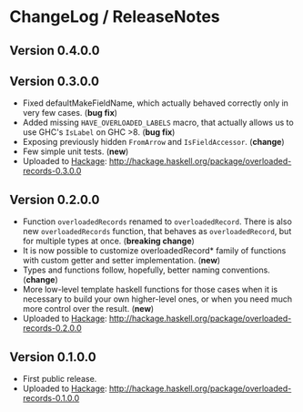 # ChangeLog / ReleaseNotes

## Version 0.4.0.0


## Version 0.3.0.0

* Fixed defaultMakeFieldName, which actually behaved correctly only in very few
  cases. (**bug fix**)
* Added missing `HAVE_OVERLOADED_LABELS` macro, that actually allows us to use
  GHC's `IsLabel` on GHC >8. (**bug fix**)
* Exposing previously hidden `FromArrow` and `IsFieldAccessor`. (**change**)
* Few simple unit tests. (**new**)
* Uploaded to [Hackage][]:
  <http://hackage.haskell.org/package/overloaded-records-0.3.0.0>


## Version 0.2.0.0

* Function `overloadedRecords` renamed to `overloadedRecord`. There is also new
  `overloadedRecords` function, that behaves as `overloadedRecord`, but for
  multiple types at once. (**breaking change**)
* It is now possible to customize overloadedRecord\* family of functions with
  custom getter and setter implementation. (**new**)
* Types and functions follow, hopefully, better naming conventions. (**change**)
* More low-level template haskell functions for those cases when it is
  necessary to build your own higher-level ones, or when you need much more
  control over the result. (**new**)
* Uploaded to [Hackage][]:
  <http://hackage.haskell.org/package/overloaded-records-0.2.0.0>


## Version 0.1.0.0

* First public release.
* Uploaded to [Hackage][]:
  <http://hackage.haskell.org/package/overloaded-records-0.1.0.0>



[Hackage]:
  http://hackage.haskell.org/
  "HackageDB (or just Hackage) is a collection of releases of Haskell packages."
